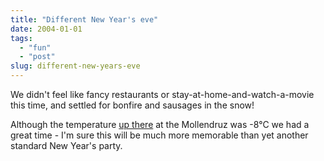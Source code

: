 ```yaml
---
title: "Different New Year's eve"
date: 2004-01-01
tags: 
  - "fun"
  - "post"
slug: different-new-years-eve
---
```


We didn't feel like fancy restaurants or stay-at-home-and-watch-a-movie this time, and settled for bonfire and sausages in the snow!

Although the temperature [up there](http://www.cols-suisses.ch/jura.htm) at the Mollendruz was -8°C we had a great time - I'm sure this will be much more memorable than yet another standard New Year's party.
